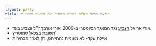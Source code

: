 ```yaml
---
layout: party
title: האם תבטל מפלגת "הבית היהודי" את המאגר הביומטרי?
---
```


* <i class="fa fa-bank"></i> אורי אריאל [הצביע](https://oknesset.org/vote/652/) נגד המאגר הביומטרי ב-2009, אורי אורבך ז״ל הצביע בעד.
* <i class="fa fa-envelope"></i> [תשובת בצלאל סמוטריץ'](../docs/smotrich.png)
* <i class="fa fa-phone"></i> איילת שקד- לא מעוניית להתייחס, רק לאחר הבחירות